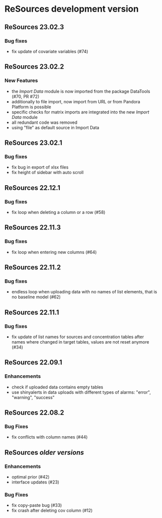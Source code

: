 # ReSources development version

## ReSources 23.02.3

### Bug fixes
- fix update of covariate variables (#74)

## ReSources 23.02.2

### New Features
- the _Import Data_ module is now imported from the package DataTools (#70, PR #72)
- additionally to file import, now import from URL or from Pandora Platform is possible
- specific checks for matrix imports are integrated into the new _Import Data_ module
- all redundant code was removed
- using "file" as default source in Import Data

## ReSources 23.02.1

### Bug fixes
- fix bug in export of xlsx files
- fix height of sidebar with auto scroll

## ReSources 22.12.1

### Bug fixes
- fix loop when deleting a column or a row (#58)

## ReSources 22.11.3

### Bug fixes
- fix loop when entering new columns (#64)

## ReSources 22.11.2

### Bug fixes
- endless loop when uploading data with no names of list elements, that is no baseline model (#62)

## ReSources 22.11.1

### Bug fixes
- fix update of list names for sources and concentration tables after names where changed in target
tables, values are not reset anymore (#34)

## ReSources 22.09.1

### Enhancements
- check if uploaded data contains empty tables
- use shinyalerts in data uploads with different types of alarms: "error", "warning", "success"

## ReSources 22.08.2

### Bug Fixes
- fix conflicts with column names (#44)

## ReSources _older versions_

### Enhancements
- optimal prior (#42)
- interface updates (#23)

### Bug Fixes
- fix copy-paste bug (#33)
- fix crash after deleting cov column (#12)
